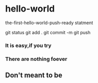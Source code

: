 hello-world
===========

the-first-hello-world-push-ready statment

git status
git add .
git commit -m
git push

<h3> It is easy,if you try </h3>
<h3> There are nothing foever </h3>
<h2> Don't meant to be</h2>
